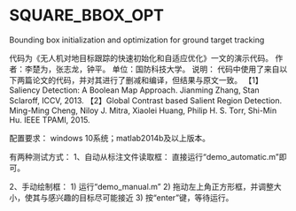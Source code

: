 # SQUARE_BBOX_OPT
Bounding box initialization and optimization for ground target tracking

代码为《无人机对地目标跟踪的快速初始化和自适应优化》一文的演示代码。
作者：李楚为，张志龙，钟平。
单位：国防科技大学。
说明：
代码中使用了来自以下两篇论文的代码，并对其进行了删减和编译，但结果与原文一致。
【1】Saliency Detection: A Boolean Map Approach. Jianming Zhang, Stan Sclaroff, ICCV, 2013.
【2】Global Contrast based Salient Region Detection. Ming-Ming Cheng, Niloy J. Mitra, Xiaolei Huang, Philip H. S. Torr, Shi-Min Hu. IEEE TPAMI, 2015.


配置要求：
windows 10系统；matlab2014b及以上版本。

有两种测试方式：
1、自动从标注文件读取框：
	直接运行“demo_automatic.m”即可。

2、手动绘制框：
	1) 运行“demo_manual.m”
	2) 拖动左上角正方形框，并调整大小，使其与感兴趣的目标尽可能接近
	3) 按“enter”键，等待运行。


